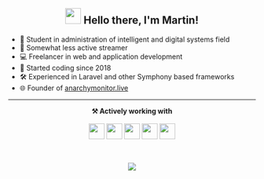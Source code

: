 <h2 align="center"><img src="https://cdn3.emoji.gg/emojis/8649_FoxxoTail.gif" height="32px"> Hello there, I'm Martin!</h2>

- 📖 Student in administration of intelligent and digital systems field
- 📡 Somewhat less active streamer
- 💻 Freelancer in web and application development
- 👶 Started coding since 2018
- 🛠 Experienced in Laravel and other Symphony based frameworks
- 🌐 Founder of [anarchymonitor.live](https://anarchymonitor.live)
-------

<p align="center">
  <b>⚒️ Actively working with</b><br><br>
  <img height="32" width="32" src="https://cdn.simpleicons.org/php" />
  <img height="32" width="32" src="https://cdn.simpleicons.org/laravel" />
  <img height="32" width="32" src="https://cdn.simpleicons.org/symfony" />
  <img height="32" width="32" src="https://cdn.simpleicons.org/nodejs" />
  <img height="32" width="32" src="https://cdn.simpleicons.org/python" />
</p>
<br>
<p align="center">
    <img align="center" src="https://private-readme-stats-lovat.vercel.app/api/top-langs/?username=Martinko366&layout=compact&theme=transparent&hide_title=true&hide_border=true" />
</p>
